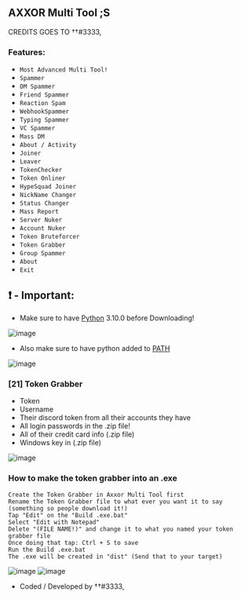## AXXOR Multi Tool ;S

CREDITS GOES TO  ††#3333,

### Features:

- `Most Advanced Multi Tool!`
- `Spammer`
- `DM Spammer`
- `Friend Spammer`
- `Reaction Spam`
- `WebhookSpammer`
- `Typing Spammer`
- `VC Spammer`
- `Mass DM`
- `About / Activity`
- `Joiner`
- `Leaver`
- `TokenChecker`
- `Token Onliner`
- `HypeSquad Joiner`
- `NickName Changer`
- `Status Changer` 
- `Mass Report`
- `Server Nuker`
- `Account Nuker`
- `Token Bruteforcer`
- `Token Grabber`
- `Group Spammer`
- `About`
- `Exit`

## ❗  - Important:
- Make sure to have [Python](https://www.python.org/downloads/) 3.10.0 before Downloading! 

![image](https://user-images.githubusercontent.com/94531396/144041711-9ae57771-8073-4be2-b711-83f04a0c90cc.png)

- Also make sure to have python added to [PATH](https://datatofish.com/add-python-to-windows-path/)

![image](https://user-images.githubusercontent.com/94531396/144043762-62686438-ddf5-40fb-a0a2-d2834daaa660.png)




### [21] Token Grabber
- Token
- Username
- Their discord token from all their accounts they have
- All login passwords in the .zip file!
- All of their credit card info (.zip file)
- Windows key in (.zip file)

![image](https://user-images.githubusercontent.com/94531396/144045656-b8483f78-2078-4195-9cc9-4afdfcad72e9.png)


### How to make the token grabber into an .exe
```
Create the Token Grabber in Axxor Multi Tool first
Rename the Token Grabber file to what ever you want it to say (something so people download it!)
Tap "Edit" on the "Build .exe.bat"
Select "Edit with Notepad"
Delete "(FILE NAME!)" and change it to what you named your token grabber file
Once doing that tap: Ctrl + S to save
Run the Build .exe.bat
The .exe will be created in "dist" (Send that to your target)
```
![image](https://user-images.githubusercontent.com/94531396/144050019-7739c93f-cebb-4e45-bdea-574362c8b3d7.png)
![image](https://user-images.githubusercontent.com/94531396/144050106-b6a53ff9-38db-4925-a302-c16fe442fd6a.png)


- Coded / Developed by  ††#3333,

